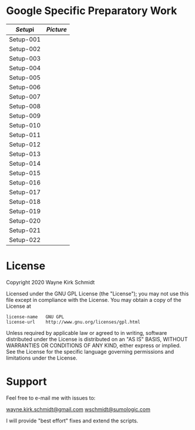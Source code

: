 
Google Specific Preparatory Work
================================


| *Setup*i  | *Picture*                                                             |
|:---------:|:--------------------------------------------------------------------- |
| Setup-001 | [](https://github.com/wks-sumo-logic/gpublish/blob/master/doc/pictures/gsetup.step.001.png)
| Setup-002 | [](https://github.com/wks-sumo-logic/gpublish/blob/master/doc/pictures/gsetup.step.002.png)
| Setup-003 | [](https://github.com/wks-sumo-logic/gpublish/blob/master/doc/pictures/gsetup.step.003.png)
| Setup-004 | [](https://github.com/wks-sumo-logic/gpublish/blob/master/doc/pictures/gsetup.step.004.png)
| Setup-005 | [](https://github.com/wks-sumo-logic/gpublish/blob/master/doc/pictures/gsetup.step.005.png)
| Setup-006 | [](https://github.com/wks-sumo-logic/gpublish/blob/master/doc/pictures/gsetup.step.006.png)
| Setup-007 | [](https://github.com/wks-sumo-logic/gpublish/blob/master/doc/pictures/gsetup.step.007.png)
| Setup-008 | [](https://github.com/wks-sumo-logic/gpublish/blob/master/doc/pictures/gsetup.step.008.png)
| Setup-009 | [](https://github.com/wks-sumo-logic/gpublish/blob/master/doc/pictures/gsetup.step.009.png)
| Setup-010 | [](https://github.com/wks-sumo-logic/gpublish/blob/master/doc/pictures/gsetup.step.010.png)
| Setup-011 | [](https://github.com/wks-sumo-logic/gpublish/blob/master/doc/pictures/gsetup.step.011.png)
| Setup-012 | [](https://github.com/wks-sumo-logic/gpublish/blob/master/doc/pictures/gsetup.step.012.png)
| Setup-013 | [](https://github.com/wks-sumo-logic/gpublish/blob/master/doc/pictures/gsetup.step.013.png)
| Setup-014 | [](https://github.com/wks-sumo-logic/gpublish/blob/master/doc/pictures/gsetup.step.014.png)
| Setup-015 | [](https://github.com/wks-sumo-logic/gpublish/blob/master/doc/pictures/gsetup.step.015.png)
| Setup-016 | [](https://github.com/wks-sumo-logic/gpublish/blob/master/doc/pictures/gsetup.step.016.png)
| Setup-017 | [](https://github.com/wks-sumo-logic/gpublish/blob/master/doc/pictures/gsetup.step.017.png)
| Setup-018 | [](https://github.com/wks-sumo-logic/gpublish/blob/master/doc/pictures/gsetup.step.018.png)
| Setup-019 | [](https://github.com/wks-sumo-logic/gpublish/blob/master/doc/pictures/gsetup.step.019.png)
| Setup-020 | [](https://github.com/wks-sumo-logic/gpublish/blob/master/doc/pictures/gsetup.step.020.png)
| Setup-021 | [](https://github.com/wks-sumo-logic/gpublish/blob/master/doc/pictures/gsetup.step.021.png)
| Setup-022 | [](https://github.com/wks-sumo-logic/gpublish/blob/master/doc/pictures/gsetup.step.022.png)

License
=======

Copyright 2020 Wayne Kirk Schmidt

Licensed under the GNU GPL License (the "License");
you may not use this file except in compliance with the License.
You may obtain a copy of the License at

    license-name   GNU GPL
    license-url    http://www.gnu.org/licenses/gpl.html

Unless required by applicable law or agreed to in writing, software
distributed under the License is distributed on an "AS IS" BASIS,
WITHOUT WARRANTIES OR CONDITIONS OF ANY KIND, either express or implied.
See the License for the specific language governing permissions and
limitations under the License.

Support
=======

Feel free to e-mail me with issues to: 

wayne.kirk.schmidt@gmail.com
wschmidt@sumologic.com

I will provide "best effort" fixes and extend the scripts.
